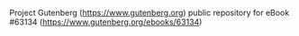 Project Gutenberg (https://www.gutenberg.org) public repository for eBook #63134 (https://www.gutenberg.org/ebooks/63134)
